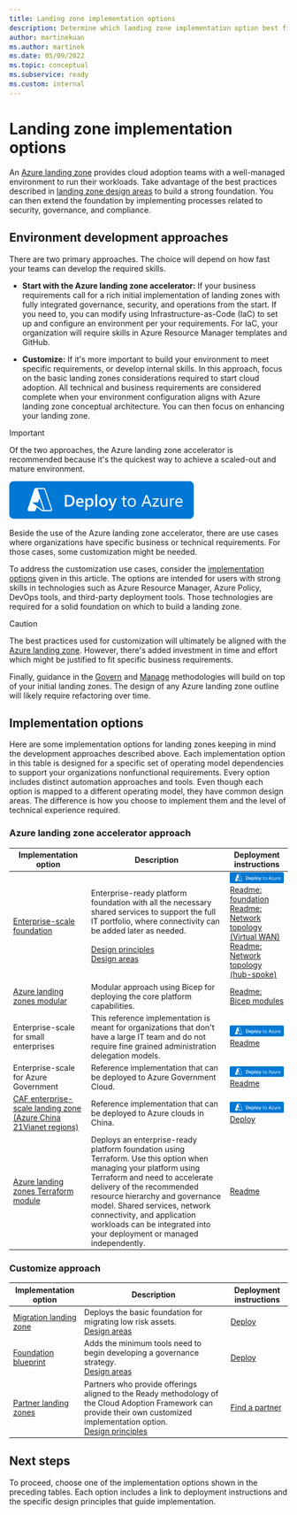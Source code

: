 ```yaml
---
title: Landing zone implementation options
description: Determine which landing zone implementation option best fits your requirements.
author: martinekuan
ms.author: martinek
ms.date: 05/09/2022
ms.topic: conceptual
ms.subservice: ready
ms.custom: internal
---
```


# Landing zone implementation options

An [Azure landing zone](./index.md) provides cloud adoption teams with a well-managed environment to run their workloads. Take advantage of the best practices described in [landing zone design areas](./design-areas.md) to build a strong foundation. You can then extend the foundation by implementing processes related to security, governance, and compliance.

## Environment development approaches

There are two primary approaches. The choice will depend on how fast your teams can develop the required skills.

- **Start with the Azure landing zone accelerator:** If your business requirements call for a rich initial implementation of landing zones with fully integrated governance, security, and operations from the start. If you need to, you can modify using Infrastructure-as-Code (IaC) to set up and configure an environment per your requirements. For IaC, your organization will require skills in Azure Resource Manager templates and GitHub.

- **Customize:** If it's more important to build your environment to meet specific requirements, or develop internal skills. In this approach, focus on the basic landing zones considerations required to start cloud adoption. All technical and business requirements are considered complete when your environment configuration aligns with Azure landing zone conceptual architecture. You can then focus on enhancing your landing zone.

> [!IMPORTANT]
> Of the two approaches, the Azure landing zone accelerator is recommended because it's the quickest way to achieve a scaled-out and mature environment.
>
> [![`DTA-Button-ALZ`](https://raw.githubusercontent.com/Azure/azure-quickstart-templates/master/1-CONTRIBUTION-GUIDE/images/deploytoazure.svg?sanitize=true)](https://aka.ms/caf/ready/accelerator)

Beside the use of the Azure landing zone accelerator, there are use cases where organizations have specific business or technical requirements. For those cases, some customization might be needed.

To address the customization use cases, consider the [implementation options](#implementation-options) given in this article. The options are intended for users with strong skills in technologies such as Azure Resource Manager, Azure Policy, DevOps tools, and third-party deployment tools. Those technologies are required for a solid foundation on which to build a landing zone.

> [!CAUTION]
> The best practices used for customization will ultimately be aligned with the [Azure landing zone](./index.md). However, there's added investment in time and effort which might be justified to fit specific business requirements.

Finally, guidance in the [Govern](../../govern/index.md) and [Manage](../../manage/index.md) methodologies will build on top of your initial landing zones. The design of any Azure landing zone outline will likely require refactoring over time.

## Implementation options

Here are some implementation options for landing zones keeping in mind the development approaches described above. Each implementation option in this table is designed for a specific set of operating model dependencies to support your organizations nonfunctional requirements. Every option includes distinct automation approaches and tools. Even though each option is mapped to a different operating model, they have common design areas. The difference is how you choose to implement them and the level of technical experience required.

### Azure landing zone accelerator approach

| Implementation option | Description | Deployment instructions |
|---|---|---|
| [Enterprise-scale foundation](../enterprise-scale/index.md) | Enterprise-ready platform foundation with all the necessary shared services to support the full IT portfolio, where connectivity can be added later as needed. </br></br> [Design principles](./design-principles.md) </br> [Design areas](design-areas.md) | [![Dta-button]][DTA-WingTip]</br> [Readme: foundation](https://github.com/Azure/Enterprise-Scale/blob/main/docs/reference/wingtip/README.md)</br> [Readme: Network topology (Virtual WAN)](https://github.com/Azure/Enterprise-Scale/blob/main/docs/reference/contoso/Readme.md)</br> [Readme: Network topology (hub-spoke)](https://github.com/Azure/Enterprise-Scale/blob/main/docs/reference/adventureworks/README.md) |
|[Azure landing zones modular](https://github.com/Azure/ALZ-Bicep/blob/main/docs/wiki/Home.md)|Modular approach using Bicep for deploying the core platform capabilities. | [Readme: Bicep modules](https://github.com/Azure/ALZ-Bicep)
| Enterprise-scale for small enterprises| This reference implementation is meant for organizations that don't have a large IT team and do not require fine grained administration delegation models. | [![Dta-button]][DTA-small-enterprises]</br>[Readme](https://github.com/Azure/Enterprise-Scale/blob/main/docs/reference/treyresearch/README.md) |
| Enterprise-scale for Azure Government|Reference implementation that can be deployed to Azure Government Cloud. | [![Dta-button]][DTA-AzureGov] </br>[Readme](https://github.com/Azure/Enterprise-Scale#readme)|
| [CAF enterprise-scale landing zone (Azure China 21Vianet regions)](https://github.com/Azure/Enterprise-Scale/tree/main/eslzArm#do-it-yourself-deployment-instructions-for-enterprise-scale-using-azure-powershell) | Reference implementation that can be deployed to Azure clouds in China. | [![Dta-button]][DTA-21Vianet] </br> [Deploy](https://github.com/Azure/Enterprise-Scale/blob/cf46ee50e2720a42bebdd5b43abc08738f349794/eslzArm/README-AzureChina.md) |
| [Azure landing zones Terraform module](deploy-landing-zones-with-terraform.md) | Deploys an enterprise-ready platform foundation using Terraform. Use this option when managing your platform using Terraform and need to accelerate delivery of the recommended resource hierarchy and governance model. Shared services, network connectivity, and application workloads can be integrated into your deployment or managed independently. |[Readme](https://github.com/Azure/terraform-azurerm-caf-enterprise-scale#readme) |

### Customize approach

| Implementation option | Description | Deployment instructions |
|---|---|---|
| [Migration landing zone](./migrate-landing-zone.md) | Deploys the basic foundation for migrating low risk assets. </br>[Design areas](./migrate-landing-zone.md#design-areas)| [Deploy](/azure/governance/blueprints/samples/caf-foundation/deploy) |
| [Foundation blueprint](./foundation-blueprint.md) | Adds the minimum tools need to begin developing a governance strategy. </br>[Design areas](./foundation-blueprint.md#design-areas) | [Deploy](./foundation-blueprint.md) |
| [Partner landing zones](./partner-landing-zone.md) | Partners who provide offerings aligned to the Ready methodology of the Cloud Adoption Framework can provide their own customized implementation option. </br>[Design principles](partner-landing-zone.md) | [Find a partner](https://www.microsoft.com/azure/partners/adopt?filters=ready) |

## Next steps

To proceed, choose one of the implementation options shown in the preceding tables. Each option includes a link to deployment instructions and the specific design principles that guide implementation.

<!-- The following section is used to store references to external images and links to reduce maintenance overhead and enable tooltips -->

[/]: # (*******************************)
[/]: # (External image references below)
[/]: # (*******************************)

[DTA-Button]: https://raw.githubusercontent.com/Azure/azure-quickstart-templates/master/1-CONTRIBUTION-GUIDE/images/deploytoazure.svg?sanitize=true "Deploy Azure landing zone accelerator."

[/]: # (**************************)
[/]: # (External link labels below)
[/]: # (**************************)

[GitHub-foundation]: https://github.com/Azure/Enterprise-Scale/blob/main/docs/reference/wingtip/README.md
[GitHub-AdventureWorks]: https://github.com/Azure/Enterprise-Scale/blob/main/docs/reference/adventureworks/README.md
[GitHub-Contoso]: https://github.com/Azure/Enterprise-Scale/blob/main/docs/reference/contoso/Readme.md
[GitHub-TreyResearch]: https://github.com/Azure/Enterprise-Scale/blob/main/docs/reference/treyresearch/README.md
[Github-AzureGov]: https://aka.ms/enterprisescale

[DTA-WingTip]: https://portal.azure.com/#blade/Microsoft_Azure_CreateUIDef/CustomDeploymentBlade/uri/https%3A%2F%2Fraw.githubusercontent.com%2FAzure%2FEnterprise-Scale%2Fmain%2FeslzArm%2FeslzArm.json/uiFormDefinitionUri/https%3A%2F%2Fraw.githubusercontent.com%2FAzure%2FEnterprise-Scale%2Fmain%2FeslzArm%2Feslz-portal.json
[DTA-VWAN]: https://portal.azure.com/#blade/Microsoft_Azure_CreateUIDef/CustomDeploymentBlade/uri/https%3A%2F%2Fraw.githubusercontent.com%2FAzure%2FEnterprise-Scale%2Fmain%2FeslzArm%2FeslzArm.json/uiFormDefinitionUri/https%3A%2F%2Fraw.githubusercontent.com%2FAzure%2FEnterprise-Scale%2Fmain%2FeslzArm%2Feslz-portal.json
[DTA-hub-spoke]: https://portal.azure.com/#blade/Microsoft_Azure_CreateUIDef/CustomDeploymentBlade/uri/https%3A%2F%2Fraw.githubusercontent.com%2FAzure%2FEnterprise-Scale%2Fmain%2FeslzArm%2FeslzArm.json/uiFormDefinitionUri/https%3A%2F%2Fraw.githubusercontent.com%2FAzure%2FEnterprise-Scale%2Fmain%2FeslzArm%2Feslz-portal.json
[DTA-small-enterprises]: https://portal.azure.com/#blade/Microsoft_Azure_CreateUIDef/CustomDeploymentBlade/uri/https%3A%2F%2Fraw.githubusercontent.com%2FAzure%2FEnterprise-Scale%2Fmain%2FeslzArm%2FeslzArm.json/uiFormDefinitionUri/https%3A%2F%2Fraw.githubusercontent.com%2FAzure%2FEnterprise-Scale%2Fmain%2FeslzArm%2Feslz-portal.json
[DTA-AzureGov]: https://portal.azure.us/#blade/Microsoft_Azure_CreateUIDef/CustomDeploymentBlade/uri/https%3A%2F%2Fraw.githubusercontent.com%2FAzure%2FEnterprise-Scale%2Fmain%2FeslzArm%2FeslzArm.json/uiFormDefinitionUri/https%3A%2F%2Fraw.githubusercontent.com%2FAzure%2FEnterprise-Scale%2Fmain%2FeslzArm%2Feslz-portal.json
[DTA-21Vianet]: https://github.com/Azure/Enterprise-Scale/blob/cf46ee50e2720a42bebdd5b43abc08738f349794/eslzArm/README-AzureChina.md
[DTA-21Vianet]: https://github.com/Azure/Enterprise-Scale/blob/cf46ee50e2720a42bebdd5b43abc08738f349794/eslzArm/README-AzureChina.md

